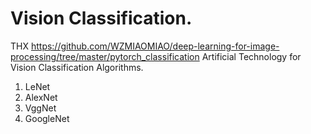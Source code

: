 # Vision Classification.

THX https://github.com/WZMIAOMIAO/deep-learning-for-image-processing/tree/master/pytorch_classification
Artificial Technology for Vision Classification Algorithms.

1. LeNet
2. AlexNet
3. VggNet
4. GoogleNet
